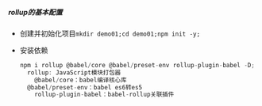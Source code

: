 ##### rollup的基本配置

- 创建并初始化项目```mkdir demo01;cd demo01;npm init -y;```

- 安装依赖

  ```javascript
  npm i rollup @babel/core @babel/preset-env rollup-plugin-babel -D;
  	rollup: JavaScript模块打包器
      @babel/core：babel编译核心库
  	@babel/preset-env：babel es6转es5
      rollup-plugin-babel：babel-rollup关联插件
  ```

  


